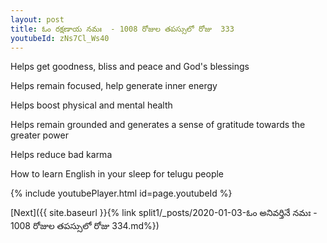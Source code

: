 ```yaml
---
layout: post
title: ఓం రక్షణాయ నమః  - 1008 రోజుల తపస్సులో రోజు  333
youtubeId: zNs7Cl_Ws40
---
```

 
 
Helps get goodness, bliss and peace and God's blessings
 
Helps remain focused, help generate inner energy 
 
Helps boost physical and mental health 
 
Helps remain grounded and generates a sense of gratitude towards the greater power 
 
Helps reduce bad karma
 
How to learn English in your sleep for telugu people
 
 
 
 


{% include youtubePlayer.html id=page.youtubeId %}
 
[Next]({{ site.baseurl }}{% link split1/_posts/2020-01-03-ఓం అనివర్తినే నమః  - 1008 రోజుల తపస్సులో రోజు  334.md%})
 
